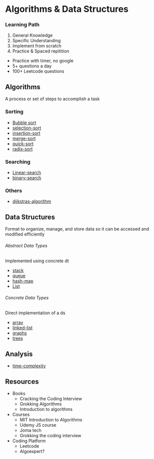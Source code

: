 # Algorithms & Data Structures

### Learning Path
1. General Knowledge 
2. Specific Understanding 
3. Implement from scratch
4. Practice & Spaced repitition 
- Practice with timer, no google
- 5+ questions a day
- 100+ Leetcode questions

## Algorithms
A process or set of steps to accomplish a task

### Sorting
- [Bubble sort](bubble-sort.md)
- [selection-sort](selection-sort.md)
- [insertion-sort](insertion-sort.md)
- [merge-sort](merge-sort.md)
- [quick-sort](quick-sort.md)
- [radix-sort](radix-sort.md)

### Searching
- [Linear-search](Linear-search.md)
- [binary-search](binary-search.md)

### Others
- [dijkstras-algorithm](dijkstras-algorithm.md)

## Data Structures
Format to organize, manage, and store data so it can be accessed and modified efficiently

###### Abstract Data Types
Implemented using concrete dt
- [stack](stack.md)
- [queue](queue.md)
- [hash-map](hash-map.md)
- [List](List.md)

###### Concrete Data Types
Direct implementation of a ds
- [array](array.md)
- [linked-list](linked-list.md)
- [graphs](graphs.md)
- [trees](trees.md)

## Analysis
- [time-complexity](time-complexity.md)

## Resources
- Books
	- Cracking the Coding Interview
	- Grokking Algorithms
	- Introduction to algorithms
- Courses 
	- MIT Introduction to Algorithms 
	- Udemy JS course
	- Joma tech
	- Grokking the coding interview
- Coding Platform
	- Leetcode
	- Algoexpert?
